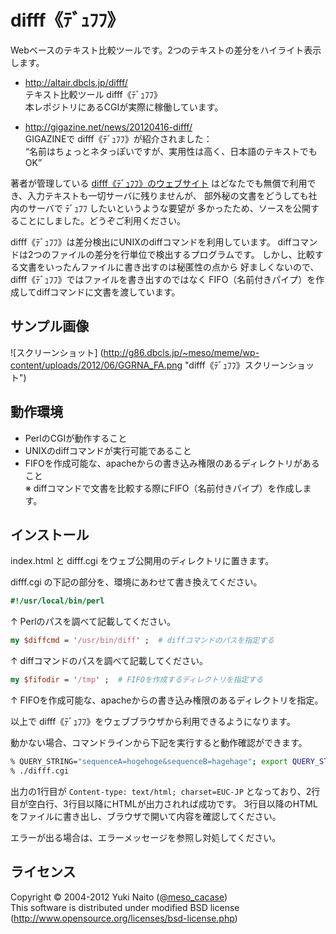 difff《ﾃﾞｭﾌﾌ》
======================

Webベースのテキスト比較ツールです。2つのテキストの差分をハイライト表示します。

+ http://altair.dbcls.jp/difff/  
  テキスト比較ツール difff《ﾃﾞｭﾌﾌ》  
  本レポジトリにあるCGIが実際に稼働しています。

+ http://gigazine.net/news/20120416-difff/  
  GIGAZINEで difff《ﾃﾞｭﾌﾌ》が紹介されました：  
  “名前はちょっとネタっぽいですが、実用性は高く、日本語のテキストでもOK”

著者が管理している
[difff《ﾃﾞｭﾌﾌ》のウェブサイト](http://altair.dbcls.jp/difff/)
はどなたでも無償で利用でき、入力テキストも一切サーバに残りませんが、
部外秘の文書をどうしても社内のサーバで ﾃﾞｭﾌﾌ したいというような要望が
多かったため、ソースを公開することにしました。どうぞご利用ください。

difff《ﾃﾞｭﾌﾌ》は差分検出にUNIXのdiffコマンドを利用しています。
diffコマンドは2つのファイルの差分を行単位で検出するプログラムです。
しかし、比較する文書をいったんファイルに書き出すのは秘匿性の点から
好ましくないので、difff《ﾃﾞｭﾌﾌ》ではファイルを書き出すのではなく
FIFO（名前付きパイプ）を作成してdiffコマンドに文書を渡しています。


サンプル画像
-----

![スクリーンショット]
(http://g86.dbcls.jp/~meso/meme/wp-content/uploads/2012/06/GGRNA_FA.png
"difff《ﾃﾞｭﾌﾌ》スクリーンショット")


動作環境
------

+ PerlのCGIが動作すること
+ UNIXのdiffコマンドが実行可能であること
+ FIFOを作成可能な、apacheからの書き込み権限のあるディレクトリがあること  
  ※ diffコマンドで文書を比較する際にFIFO（名前付きパイプ）を作成します。


インストール
------

index.html と difff.cgi をウェブ公開用のディレクトリに置きます。

difff.cgi の下記の部分を、環境にあわせて書き換えてください。

```perl
#!/usr/local/bin/perl
```

↑ Perlのパスを調べて記載してください。

```perl
my $diffcmd = '/usr/bin/diff' ;  # diffコマンドのパスを指定する
```

↑ diffコマンドのパスを調べて記載してください。

```perl
my $fifodir = '/tmp' ;  # FIFOを作成するディレクトリを指定する
```

↑ FIFOを作成可能な、apacheからの書き込み権限のあるディレクトリを指定。

以上で difff《ﾃﾞｭﾌﾌ》をウェブブラウザから利用できるようになります。

動かない場合、コマンドラインから下記を実行すると動作確認ができます。

```bash
% QUERY_STRING="sequenceA=hogehoge&sequenceB=hagehage"; export QUERY_STRING
% ./difff.cgi
```

出力の1行目が `Content-type: text/html; charset=EUC-JP`
となっており、2行目が空白行、3行目以降にHTMLが出力されれば成功です。
3行目以降のHTMLをファイルに書き出し、ブラウザで開いて内容を確認してください。

エラーが出る場合は、エラーメッセージを参照し対処してください。

ライセンス
--------

Copyright &copy; 2004-2012 Yuki Naito
 ([@meso_cacase](http://twitter.com/meso_cacase))  
This software is distributed under modified BSD license
 (http://www.opensource.org/licenses/bsd-license.php)
